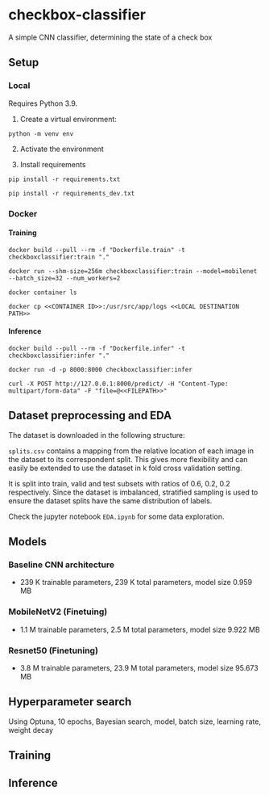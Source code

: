 # checkbox-classifier
A simple CNN classifier, determining the state of a check box

## Setup

### Local

Requires Python 3.9.

1. Create a virtual environment:

`python -m venv env`

2. Activate the environment

3. Install requirements

`pip install -r requirements.txt`

`pip install -r requirements_dev.txt`

### Docker

#### Training

`docker build --pull --rm -f "Dockerfile.train" -t checkboxclassifier:train "."`

`docker run --shm-size=256m checkboxclassifier:train --model=mobilenet --batch_size=32 --num_workers=2`

`docker container ls`

`docker cp <<CONTAINER ID>>:/usr/src/app/logs <<LOCAL DESTINATION PATH>>`

#### Inference

`docker build --pull --rm -f "Dockerfile.infer" -t checkboxclassifier:infer "."`

`docker run -d -p 8000:8000 checkboxclassifier:infer`

`curl -X POST http://127.0.0.1:8000/predict/ -H "Content-Type: multipart/form-data" -F "file=@<<FILEPATH>>"`

## Dataset preprocessing and EDA

The dataset is downloaded in the following structure:

`splits.csv` contains a mapping from the relative location of each image in the dataset to its correspondent split. This gives more flexibility and can easily be extended to use the dataset in k fold cross validation setting.

It is split into train, valid and test subsets with ratios of 0.6, 0.2, 0.2 respectively. Since the dataset is imbalanced, stratified sampling is used to ensure the dataset splits have the same distribution of labels.

Check the jupyter notebook `EDA.ipynb` for some data exploration.


## Models



### Baseline CNN architecture

* 239 K trainable parameters, 239 K total parameters, model size 0.959 MB

### MobileNetV2 (Finetuing)

* 1.1 M trainable parameters, 2.5 M total parameters, model size 9.922 MB

### Resnet50 (Finetuning)

* 3.8 M trainable parameters, 23.9 M total parameters,  model size 95.673 MB

## Hyperparameter search
Using Optuna, 10 epochs, Bayesian search, model, batch size, learning rate, weight decay

## Training

## Inference
